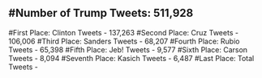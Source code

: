 #Number of Trump Tweets: 511,928
---
#First Place: Clinton Tweets - 137,263
#Second Place: Cruz Tweets - 106,006
#Third Place: Sanders Tweets - 68,207
#Fourth Place: Rubio Tweets - 65,398
#Fifth Place: Jeb! Tweets - 9,577
#Sixth Place: Carson Tweets - 8,094
#Seventh Place: Kasich Tweets - 6,487
#Last Place: Total Tweets -  
